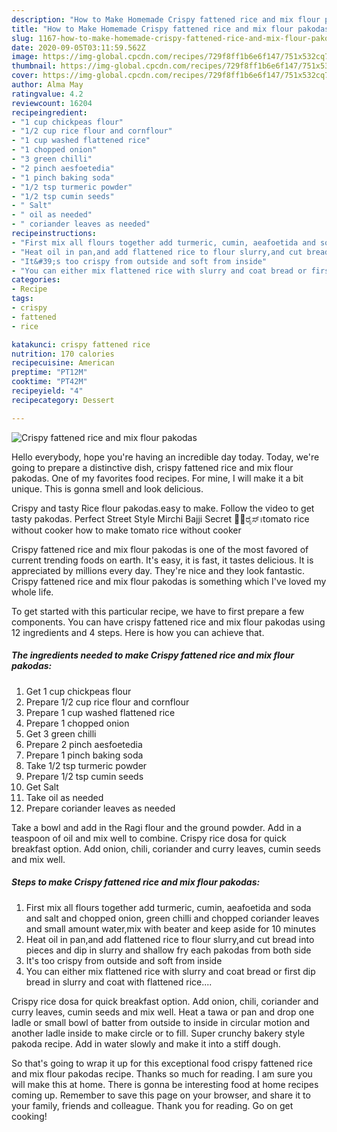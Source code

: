 ```yaml
---
description: "How to Make Homemade Crispy fattened rice and mix flour pakodas"
title: "How to Make Homemade Crispy fattened rice and mix flour pakodas"
slug: 1167-how-to-make-homemade-crispy-fattened-rice-and-mix-flour-pakodas
date: 2020-09-05T03:11:59.562Z
image: https://img-global.cpcdn.com/recipes/729f8ff1b6e6f147/751x532cq70/crispy-fattened-rice-and-mix-flour-pakodas-recipe-main-photo.jpg
thumbnail: https://img-global.cpcdn.com/recipes/729f8ff1b6e6f147/751x532cq70/crispy-fattened-rice-and-mix-flour-pakodas-recipe-main-photo.jpg
cover: https://img-global.cpcdn.com/recipes/729f8ff1b6e6f147/751x532cq70/crispy-fattened-rice-and-mix-flour-pakodas-recipe-main-photo.jpg
author: Alma May
ratingvalue: 4.2
reviewcount: 16204
recipeingredient:
- "1 cup chickpeas flour"
- "1/2 cup rice flour and cornflour"
- "1 cup washed flattened rice"
- "1 chopped onion"
- "3 green chilli"
- "2 pinch aesfoetedia"
- "1 pinch baking soda"
- "1/2 tsp turmeric powder"
- "1/2 tsp cumin seeds"
- " Salt"
- " oil as needed"
- " coriander leaves as needed"
recipeinstructions:
- "First mix all flours together add turmeric, cumin, aeafoetida and soda and salt and chopped onion, green chilli and chopped coriander leaves and small amount water,mix with beater and keep aside for 10 minutes"
- "Heat oil in pan,and add flattened rice to flour slurry,and cut bread into pieces and dip in slurry and shallow fry each pakodas from both side"
- "It&#39;s too crispy from outside and soft from inside"
- "You can either mix flattened rice with slurry and coat bread or first dip bread in slurry and coat with flattened rice...."
categories:
- Recipe
tags:
- crispy
- fattened
- rice

katakunci: crispy fattened rice 
nutrition: 170 calories
recipecuisine: American
preptime: "PT12M"
cooktime: "PT42M"
recipeyield: "4"
recipecategory: Dessert

---
```



![Crispy fattened rice and mix flour pakodas](https://img-global.cpcdn.com/recipes/729f8ff1b6e6f147/751x532cq70/crispy-fattened-rice-and-mix-flour-pakodas-recipe-main-photo.jpg)

Hello everybody, hope you're having an incredible day today. Today, we're going to prepare a distinctive dish, crispy fattened rice and mix flour pakodas. One of my favorites food recipes. For mine, I will make it a bit unique. This is gonna smell and look delicious.

Crispy and tasty Rice flour pakodas.easy to make. Follow the video to get tasty pakodas. Perfect Street Style Mirchi Bajji Secret 🍅🍅ರೈಸ್।tomato rice without cooker how to make tomato rice without cooker

Crispy fattened rice and mix flour pakodas is one of the most favored of current trending foods on earth. It's easy, it is fast, it tastes delicious. It is appreciated by millions every day. They're nice and they look fantastic. Crispy fattened rice and mix flour pakodas is something which I've loved my whole life.


To get started with this particular recipe, we have to first prepare a few components. You can have crispy fattened rice and mix flour pakodas using 12 ingredients and 4 steps. Here is how you can achieve that.

<!--inarticleads1-->

##### The ingredients needed to make Crispy fattened rice and mix flour pakodas:

1. Get 1 cup chickpeas flour
1. Prepare 1/2 cup rice flour and cornflour
1. Prepare 1 cup washed flattened rice
1. Prepare 1 chopped onion
1. Get 3 green chilli
1. Prepare 2 pinch aesfoetedia
1. Prepare 1 pinch baking soda
1. Take 1/2 tsp turmeric powder
1. Prepare 1/2 tsp cumin seeds
1. Get  Salt
1. Take  oil as needed
1. Prepare  coriander leaves as needed


Take a bowl and add in the Ragi flour and the ground powder. Add in a teaspoon of oil and mix well to combine. Crispy rice dosa for quick breakfast option. Add onion, chili, coriander and curry leaves, cumin seeds and mix well. 

<!--inarticleads2-->

##### Steps to make Crispy fattened rice and mix flour pakodas:

1. First mix all flours together add turmeric, cumin, aeafoetida and soda and salt and chopped onion, green chilli and chopped coriander leaves and small amount water,mix with beater and keep aside for 10 minutes
1. Heat oil in pan,and add flattened rice to flour slurry,and cut bread into pieces and dip in slurry and shallow fry each pakodas from both side
1. It&#39;s too crispy from outside and soft from inside
1. You can either mix flattened rice with slurry and coat bread or first dip bread in slurry and coat with flattened rice....


Crispy rice dosa for quick breakfast option. Add onion, chili, coriander and curry leaves, cumin seeds and mix well. Heat a tawa or pan and drop one ladle or small bowl of batter from outside to inside in circular motion and another ladle inside to make circle or to fill. Super crunchy bakery style pakoda recipe. Add in water slowly and make it into a stiff dough. 

So that's going to wrap it up for this exceptional food crispy fattened rice and mix flour pakodas recipe. Thanks so much for reading. I am sure you will make this at home. There is gonna be interesting food at home recipes coming up. Remember to save this page on your browser, and share it to your family, friends and colleague. Thank you for reading. Go on get cooking!
